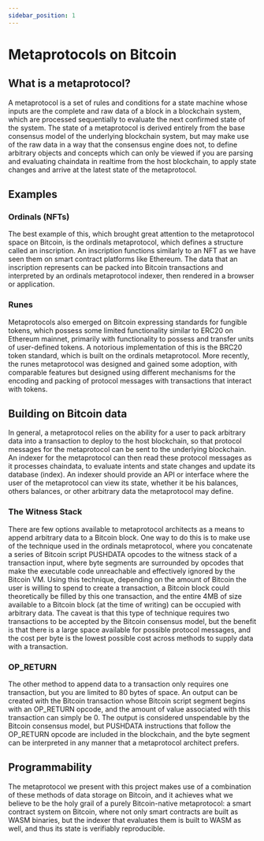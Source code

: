 ```yaml
---
sidebar_position: 1
---
```


# Metaprotocols on Bitcoin

## What is a metaprotocol?

A metaprotocol is a set of rules and conditions for a state machine whose inputs are the complete and raw data of a block in a blockchain system, which are processed sequentially to evaluate the next confirmed state of the system. The state of a metaprotocol is derived entirely from the base consensus model of the underlying blockchain system, but may make use of the raw data in a way that the consensus engine does not, to define arbitrary objects and concepts which can only be viewed if you are parsing and evaluating chaindata in realtime from the host blockchain, to apply state changes and arrive at the latest state of the metaprotocol.

## Examples

### Ordinals (NFTs)

The best example of this, which brought great attention to the metaprotocol space on Bitcoin, is the ordinals metaprotocol, which defines a structure called an inscription. An inscription functions similarly to an NFT as we have seen them on smart contract platforms like Ethereum. The data that an inscription represents can be packed into Bitcoin transactions and interpreted by an ordinals metaprotocol indexer, then rendered in a browser or application.

### Runes

Metaprotocols also emerged on Bitcoin expressing standards for fungible tokens, which possess some limited functionality similar to ERC20 on Ethereum mainnet, primarily with functionality to possess and transfer units of user-defined tokens. A notorious implementation of this is the BRC20 token standard, which is built on the ordinals metaprotocol. More recently, the runes metaprotocol was designed and gained some adoption, with comparable features but designed using different mechanisms for the encoding and packing of protocol messages with transactions that interact with tokens.

## Building on Bitcoin data

In general, a metaprotocol relies on the ability for a user to pack arbitrary data into a transaction to deploy to the host blockchain, so that protocol messages for the metaprotocol can be sent to the underlying blockchain. An indexer for the metaprotocol can then read these protocol messages as it processes chaindata, to evaluate intents and state changes and update its database (index). An indexer should provide an API or interface where the user of the metaprotocol can view its state, whether it be his balances, others balances, or other arbitrary data the metaprotocol may define.

### The Witness Stack

There are few options available to metaprotocol architects as a means to append arbitrary data to a Bitcoin block. One way to do this is to make use of the technique used in the ordinals metaprotocol, where you concatenate a series of Bitcoin script PUSHDATA opcodes to the witness stack of a transaction input, where byte segments are surrounded by opcodes that make the executable code unreachable and effectively ignored by the Bitcoin VM. Using this technique, depending on the amount of Bitcoin the user is willing to spend to create a transaction, a Bitcoin block could theoretically be filled by this one transaction, and the entire 4MB of size available to a Bitcoin block (at the time of writing) can be occupied with arbitrary data. The caveat is that this type of technique requires two transactions to be accepted by the Bitcoin consensus model, but the benefit is that there is a large space available for possible protocol messages, and the cost per byte is the lowest possible cost across methods to supply data with a transaction.

### OP_RETURN

The other method to append data to a transaction only requires one transaction, but you are limited to 80 bytes of space. An output can be created with the Bitcoin transaction whose Bitcoin script segment begins with an OP_RETURN opcode, and the amount of value associated with this transaction can simply be 0. The output is considered unspendable by the Bitcoin consensus model, but PUSHDATA instructions that follow the OP_RETURN opcode are included in the blockchain, and the byte segment can be interpreted in any manner that a metaprotocol architect prefers.

## Programmability

The metaprotocol we present with this project makes use of a combination of these methods of data storage on Bitcoin, and it achieves what we believe to be the holy grail of a purely Bitcoin-native metaprotocol: a smart contract system on Bitcoin, where not only smart contracts are built as WASM binaries, but the indexer that evaluates them is built to WASM as well, and thus its state is verifiably reproducible.
